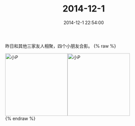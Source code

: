﻿---
title: 2014-12-1
date: 2014-12-1 22:54:00
tags:
categories: 妈妈
---
昨日和其他三家友人相聚，四个小朋友合影。
{% raw %}
<div style="width:500 px">
<div style="float:left; width:100 px"><img src="/2014-12-1-1/微信图片_20171011073709.jpg" width="200" alt="小P"></div>
<div style="float:left; width:100 px"><img src="/2014-12-1-1/微信图片_20171011073726.jpg" width="200" alt="小P"></div>
<div style="clear:both"></div>
</div>
{% endraw %}